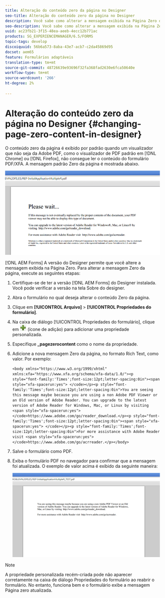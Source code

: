 ```yaml
---
title: Alteração do conteúdo zero da página no Designer
seo-title: Alteração do conteúdo zero da página no Designer
description: Você sabe como alterar a mensagem exibida na Página Zero de um PDF XFA ao exibi-la em um visualizador que não seja da Adobe PDF?
seo-description: Você sabe como alterar a mensagem exibida na Página Zero de um PDF XFA ao exibi-la em um visualizador que não seja da Adobe PDF?
uuid: ac23fb21-3f15-48ea-aeeb-4ecc12b771ac
products: SG_EXPERIENCEMANAGER/6.5/FORMS
topic-tags: develop
discoiquuid: 56b6a573-8aba-43e7-acb7-c2da45869d95
docset: aem65
feature: Formulários adaptáveis
translation-type: tm+mt
source-git-commit: 48726639e93696f32fa368fad2630e6fca50640e
workflow-type: tm+mt
source-wordcount: '266'
ht-degree: 2%

---
```



# Alteração do conteúdo zero da página no Designer {#changing-page-zero-content-in-designer}

O conteúdo zero da página é exibido por padrão quando um visualizador que não seja da Adobe PDF, como o visualizador de PDF padrão em [!DNL Chrome] ou [!DNL Firefox], não consegue ler o conteúdo do formulário PDF/XFA. A mensagem padrão Zero da página é mostrada abaixo.

![defaultpage0message](assets/defaultpage0message.png)

[!DNL AEM Forms] A versão do Designer permite que você altere a mensagem exibida na Página Zero. Para alterar a mensagem Zero da página, execute as seguintes etapas:

1. Certifique-se de ter a versão [!DNL AEM Forms] do Designer instalada. Você pode verificar a versão na tela Sobre do designer.

1. Abra o formulário no qual deseja alterar o conteúdo Zero da página.

1. Clique em **[!UICONTROL Arquivo]** > **[!UICONTROL Propriedades do formulário]**.

1. Na caixa de diálogo [!UICONTROL Propriedades do formulário], clique em ![mais](assets/plus.png) (ícone de adição) para adicionar uma propriedade personalizada.

1. Especifique **_pagezerocontent** como o nome da propriedade.
1. Adicione a nova mensagem Zero da página, no formato Rich Text, como valor. Por exemplo:


   `<body xmlns="https://www.w3.org/1999/xhtml" xmlns:xfa="https://www.xfa.org/schema/xfa-data/1.0/"><p style="font-family:'Times';font-size:12pt;letter-spacing:0in"><span style="xfa-spacerun:yes"> </code></p><p style="font-family:'Times';font-size:12pt;letter-spacing:0in">You are seeing this message maybe because you are using a non Adobe PDF Viewer or an Old version of Adobe Reader. You can upgrade to the latest version of Adobe Reader for Windows, Mac, or Linux by visiting <span style="xfa-spacerun:yes"> </code>https://www.adobe.com/go/reader_download.</p><p style="font-family:'Times';font-size:12pt;letter-spacing:0in"><span style="xfa-spacerun:yes"> </code></p><p style="font-family:'Times';font-size:12pt;letter-spacing:0in">For more assistance with Adobe Reader visit <span style="xfa-spacerun:yes"> </code>https://www.adobe.com/go/acrreader.</p></body>`

1. Salve o formulário como PDF.

1. Exiba o formulário PDF no navegador para confirmar que a mensagem foi atualizada. O exemplo de valor acima é exibido da seguinte maneira:

   ![mensagem alterada](assets/changedmessage.png)

>[!NOTE]
>
>A propriedade personalizada recém-criada pode não aparecer corretamente na caixa de diálogo Propriedades do formulário ao reabrir o formulário. No entanto, funciona bem e o formulário exibe a mensagem Página zero atualizada.
